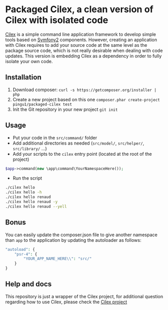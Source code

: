 Packaged Cilex, a clean version of Cilex with isolated code
===========================================================

[Cilex][1] is a simple command line application framework to develop simple tools based on [Symfony2][1] components. However, creating an application with Cilex requires to add your source code at the same level as the package source code, which is not really desirable when dealing with code updates. This version is embedding Cilex as a dependency in order to fully isolate your own code.

## Installation

1. Download composer: `curl -s https://getcomposer.org/installer | php`
2. Create a new project based on this one `composer.phar create-project pingu1/packaged-cilex test`
3. Init the Git repository in your new project `git init`

## Usage

- Put your code in the `src/command/` folder
- Add additional directories as needed (`src/model/`, `src/helper/`, `src/library/` ...)
- Add your scripts to the `cilex` entry point (located at the root of the project)
```php
$app->command(new \app\command\YourNamespaceHere());
```
- Run the script
```sh
./cilex hello
./cilex hello -h
./cilex hello renaud
./cilex hello renaud -y
./cilex hello renaud --yell
```

## Bonus
You can easily update the composer.json file to give another namespace than `app` to the application by updating the autoloader as follows:
```php
"autoload": {
    "psr-4": {
        "YOUR_APP_NAME_HERE\\": "src/"
    }
}
```

## Help and docs
This repository is just a wrapper of the Cilex project, for additional question regarding how to use Cilex, please check the [Cilex project][1]

[1]: https://github.com/Cilex/Cilex
[2]: http://symfony.com

